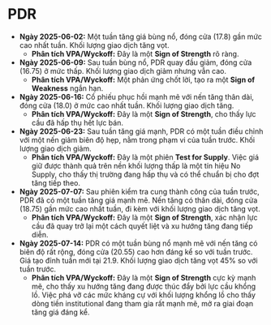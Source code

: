 # PDR

- **Ngày 2025-06-02:** Một tuần tăng giá bùng nổ, đóng cửa (17.8) gần mức cao nhất tuần. Khối lượng giao dịch tăng vọt.
    - **Phân tích VPA/Wyckoff:** Đây là một **Sign of Strength** rõ ràng.
- **Ngày 2025-06-09:** Sau tuần bùng nổ, PDR quay đầu giảm, đóng cửa (16.75) ở mức thấp. Khối lượng giao dịch giảm nhưng vẫn cao.
    - **Phân tích VPA/Wyckoff:** Một phản ứng chốt lời, tạo ra một **Sign of Weakness** ngắn hạn.
- **Ngày 2025-06-16:** Cổ phiếu phục hồi mạnh mẽ với nến tăng thân dài, đóng cửa (18.0) ở mức cao nhất tuần. Khối lượng giao dịch tăng.
    - **Phân tích VPA/Wyckoff:** Đây là một **Sign of Strength**, cho thấy lực cầu đã hấp thụ hết lực bán.
- **Ngày 2025-06-23:** Sau tuần tăng giá mạnh, PDR có một tuần điều chỉnh với một nến giảm biên độ hẹp, nằm trong phạm vi của tuần trước. Khối lượng giao dịch giảm.
    - **Phân tích VPA/Wyckoff:** Đây là một phiên **Test for Supply**. Việc giá giữ được thành quả trên nền khối lượng thấp là một tín hiệu No Supply, cho thấy thị trường đang hấp thụ và có thể chuẩn bị cho đợt tăng tiếp theo.
- **Ngày 2025-07-07:** Sau phiên kiểm tra cung thành công của tuần trước, PDR đã có một tuần tăng giá mạnh mẽ. Nến tăng có thân dài, đóng cửa (18.75) gần mức cao nhất tuần, đi kèm với khối lượng giao dịch tăng vọt.
    - **Phân tích VPA/Wyckoff:** Đây là một **Sign of Strength**, xác nhận lực cầu đã quay trở lại một cách quyết liệt và xu hướng tăng đang tiếp diễn.
- **Ngày 2025-07-14:** PDR có một tuần bùng nổ mạnh mẽ với nến tăng có biên độ rất rộng, đóng cửa (20.55) cao hơn đáng kể so với tuần trước. Giá tạo đỉnh tuần mới tại 21.9. Khối lượng giao dịch tăng vọt 45% so với tuần trước.
    - **Phân tích VPA/Wyckoff:** Đây là một **Sign of Strength** cực kỳ mạnh mẽ, cho thấy xu hướng tăng đang được thúc đẩy bởi lực cầu khổng lồ. Việc phá vỡ các mức kháng cự với khối lượng khổng lồ cho thấy dòng tiền institutional đang tham gia rất mạnh mẽ, mở ra giai đoạn tăng giá đáng kể.



